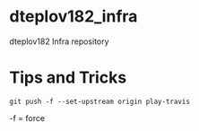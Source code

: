# dteplov182_infra
dteplov182 Infra repository



# Tips and Tricks

    git push -f --set-upstream origin play-travis
-f = force
